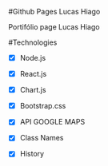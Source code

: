 #Github Pages Lucas Hiago

Portifólio page Lucas Hiago

#Technologies

- [x] Node.js
- [x] React.js
- [x] Chart.js
- [x] Bootstrap.css
- [x] API GOOGLE MAPS
- [x] Class Names
- [x] History

